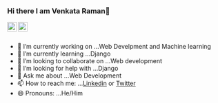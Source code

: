 ### Hi there I am Venkata Raman👋

<a href="https://www.linkedin.com/in/venkata-raman/">
  <img align="left" alt="Venkata Raman's Linkdein" width="22px" src="https://cdn.jsdelivr.net/npm/simple-icons@v3/icons/linkedin.svg" />
</a>
<a href="https://twitter.com/rvenky_raman">
  <img align="left" alt="Venkata Raman's Twitter" width="22px" src="https://cdn.jsdelivr.net/npm/simple-icons@v3/icons/twitter.svg" />
</a>
<br />
<br/>

- 🔭 I’m currently working on ...Web Develpment and Machine learning
- 🌱 I’m currently learning ...Django
- 👯 I’m looking to collaborate on ...Web development
- 🤔 I’m looking for help with ...Django
- 💬 Ask me about ...Web Development
- 📫 How to reach me: ...[Linkedin](https://www.linkedin.com/in/venkata-raman/) or [Twitter](https://twitter.com/rvenky_raman)
- 😄 Pronouns: ...He/Him

